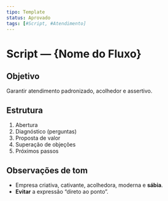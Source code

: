```yaml
---
tipo: Template
status: Aprovado
tags: [#Script, #Atendimento]
---
```


# Script — {Nome do Fluxo}

## Objetivo
Garantir atendimento padronizado, acolhedor e assertivo.

## Estrutura
1) Abertura  
2) Diagnóstico (perguntas)  
3) Proposta de valor  
4) Superação de objeções  
5) Próximos passos

## Observações de tom
- Empresa criativa, cativante, acolhedora, moderna e **sábia**.
- **Evitar** a expressão “direto ao ponto”.
